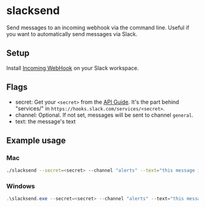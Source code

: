 # slacksend

Send messages to an incoming webhook via the command line. Useful if you want to automatically send messages via Slack.

## Setup

Install [Incoming WebHook](https://slack.com/apps/A0F7XDUAZ-incoming-webhooks) on your Slack workspace.

## Flags

- secret: Get your `<secret>` from the [API Guide](https://api.slack.com/incoming-webhooks). It's the part behind "services/" in `https://hooks.slack.com/services/<secret>`.
- channel: Optional. If not set, messages will be sent to channel `general`.
- text: the message's text

## Example usage

### Mac

```Bash
./slacksend --secret=<secret> --channel "alerts" --text="this message is sent by sendslack."
```

### Windows

```PowerShell
.\slacksend.exe --secret=<secret> --channel "alerts" --text="this message is sent by sendslack."
```
